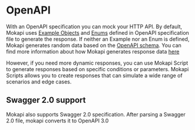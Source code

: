 # OpenAPI

With an OpenAPI specification you can mock your HTTP API. By default, Mokapi uses
[Example Objects](https://swagger.io/docs/specification/adding-examples/)
and [Enums](https://swagger.io/docs/specification/data-models/enums/) defined in OpenAPI specification file to generate the response.
If neither an Example nor an Enum is defined, Mokapi generates random data based on the
[OpenAPI schema](https://swagger.io/docs/specification/data-models/). You can find more 
information about how Mokapi generates response data [here](/docs/openapi/static-data-generation)

However, if you need more dynamic responses, you can use Mokapi Script to generate responses
based on specific conditions or parameters. Mokapi Scripts allows you to create responses that can simulate a wide range of scenarios and edge cases.

## Swagger 2.0 support
Mokapi also supports Swagger 2.0 specification. After parsing a Swagger 2.0 file, mokapi converts it to OpenAPI 3.0

